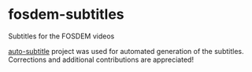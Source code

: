# fosdem-subtitles
Subtitles for the FOSDEM videos


[auto-subtitle](https://github.com/m1guelpf/auto-subtitle) project was used for automated generation of the subtitles. Corrections and additional contributions are appreciated! 
